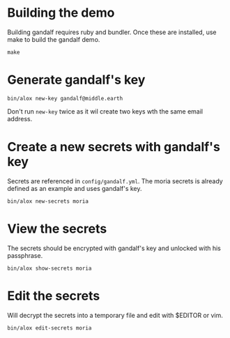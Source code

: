 # Building the demo

Building gandalf requires ruby and bundler.  Once these are installed,
use make to build the gandalf demo.

    make

# Generate gandalf's key

    bin/alox new-key gandalf@middle.earth

Don't run `new-key` twice as it wil create two keys wth the same email
address.

# Create a new secrets with gandalf's key

Secrets are referenced in `config/gandalf.yml`.  The moria secrets is already
defined as an example and uses gandalf's key.

    bin/alox new-secrets moria

# View the secrets

The secrets should be encrypted with gandalf's key and unlocked with his
passphrase.

    bin/alox show-secrets moria

# Edit the secrets

Will decrypt the secrets into a temporary file and edit with $EDITOR or vim.

    bin/alox edit-secrets moria
